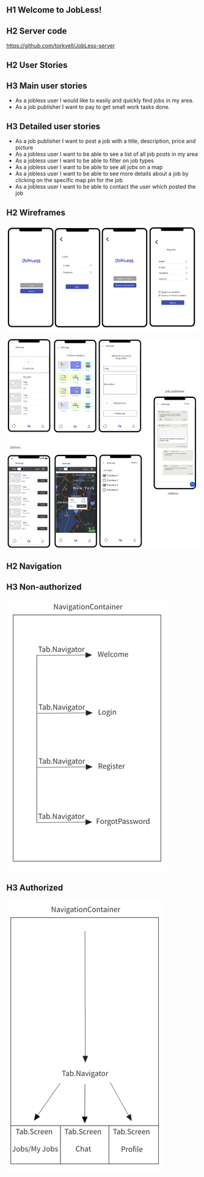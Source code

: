 ## H1 Welcome to JobLess!

## H2 Server code

https://github.com/torkvell/JobLess-server

## H2 User Stories

## H3 Main user stories

- As a jobless user I would like to easily and quickly find jobs in my area.
- As a job publisher I want to pay to get small work tasks done.

## H3 Detailed user stories

- As a job publisher I want to post a job with a title, description, price and picture
- As a jobless user I want to be able to see a list of all job posts in my area
- As a jobless user I want to be able to filter on job types
- As a jobless user I want to be able to see all jobs on a map
- As a jobless user I want to be able to see more details about a job by clicking on the specific map pin for the job
- As a jobless user I want to be able to contact the user which posted the job

## H2 Wireframes
![wireframe-login-signup](https://github.com/torkvell/JobLess-client/blob/master/src/assets/jobless-login-signup-wireframe.png) 

![wireframe-job-board](https://github.com/torkvell/JobLess-client/blob/master/src/assets/job-board-wireframe.png) 

## H2 Navigation

## H3 Non-authorized

![navigation-loggedOut](https://github.com/torkvell/JobLess-client/blob/master/src/assets/navigation-loggedOut.png) 

## H3 Authorized

![navigation-signedOut](https://github.com/torkvell/JobLess-client/blob/master/src/assets/navigation-loggedIn.png) 
